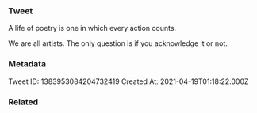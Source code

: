 ### Tweet
A life of poetry is one in which every action counts.

We are all artists. The only question is if you acknowledge it or not.

### Metadata
Tweet ID: 1383953084204732419
Created At: 2021-04-19T01:18:22.000Z

### Related

